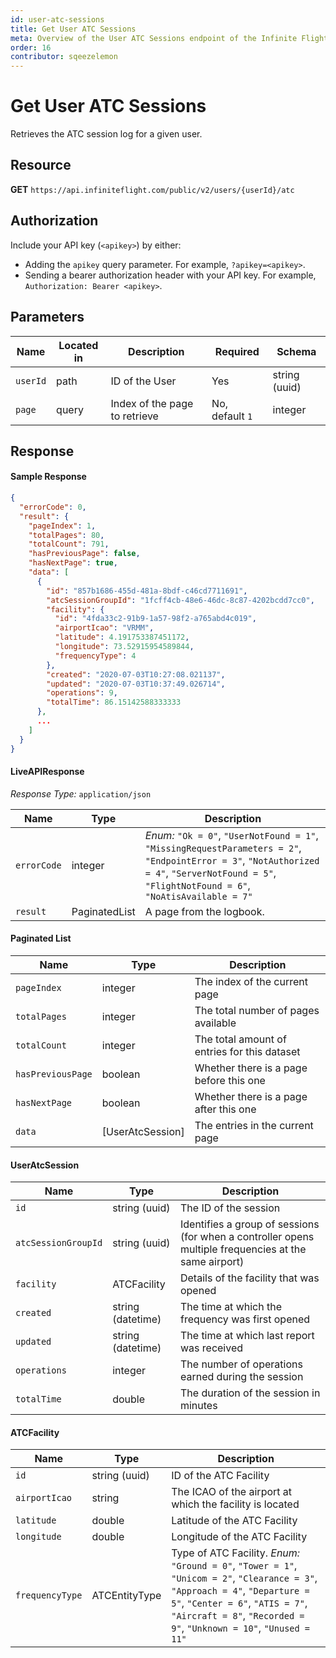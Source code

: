 ```yaml
---
id: user-atc-sessions
title: Get User ATC Sessions
meta: Overview of the User ATC Sessions endpoint of the Infinite Flight Live API
order: 16
contributor: sqeezelemon
---
```


# Get User ATC Sessions

Retrieves the ATC session log for a given user.

## Resource

**GET** `https://api.infiniteflight.com/public/v2/users/{userId}/atc`

## Authorization

Include your API key (`<apikey>`) by either:

- Adding the `apikey` query parameter. For example, `?apikey=<apikey>`.
- Sending a bearer authorization header with your API key. For example, `Authorization: Bearer <apikey>`.

## Parameters

| Name     | Located in | Description    | Required | Schema        |
| -------- | ---------- | -------------- | -------- | ------------- |
| `userId` | path       | ID of the User | Yes      | string (uuid) |
| `page`   | query      | Index of the page to retrieve | No, default `1` | integer |

## Response

#### Sample Response

```json
{
  "errorCode": 0,
  "result": {
    "pageIndex": 1,
    "totalPages": 80,
    "totalCount": 791,
    "hasPreviousPage": false,
    "hasNextPage": true,
    "data": [
      {
        "id": "857b1686-455d-481a-8bdf-c46cd7711691",
        "atcSessionGroupId": "1fcff4cb-48e6-46dc-8c87-4202bcdd7cc0",
        "facility": {
          "id": "4fda33c2-91b9-1a57-98f2-a765abd4c019",
          "airportIcao": "VRMM",
          "latitude": 4.191753387451172,
          "longitude": 73.52915954589844,
          "frequencyType": 4
        },
        "created": "2020-07-03T10:27:08.021137",
        "updated": "2020-07-03T10:37:49.026714",
        "operations": 9,
        "totalTime": 86.15142588333333
      },
      ...
    ]
  }
}
```

#### LiveAPIResponse

*Response Type:* `application/json`

| Name | Type | Description |
| -- | -- | -- |
| `errorCode` | integer | _Enum:_ `"Ok = 0"`, `"UserNotFound = 1"`, `"MissingRequestParameters = 2"`, `"EndpointError = 3"`, `"NotAuthorized = 4"`, `"ServerNotFound = 5"`, `"FlightNotFound = 6"`, `"NoAtisAvailable = 7"` |
| `result` | PaginatedList | A page from the logbook. |

#### Paginated List

| Name | Type | Description |
| -- | -- | -- |
| `pageIndex` | integer | The index of the current page |
| `totalPages` | integer | The total number of pages available |
| `totalCount` | integer | The total amount of entries for this dataset |
| `hasPreviousPage` | boolean | Whether there is a page before this one |
| `hasNextPage` | boolean | Whether there is a page after this one |
| `data` | [UserAtcSession] | The entries in the current page |

#### UserAtcSession

| Name | Type | Description |
| -- | -- | -- |
| `id` | string (uuid) | The ID of the session |
| `atcSessionGroupId` | string (uuid) | Identifies a group of sessions (for when a controller opens multiple frequencies at the same airport) |
| `facility` | ATCFacility | Details of the facility that was opened |
| `created` | string (datetime) | The time at which the frequency was first opened |
| `updated` | string (datetime) | The time at which last report was received |
| `operations` | integer | The number of operations earned during the session |
| `totalTime` | double | The duration of the session in minutes |

#### ATCFacility

| Name | Type | Description |
| -- | -- | -- |
| `id` | string (uuid) | ID of the ATC Facility |
| `airportIcao` | string | The ICAO of the airport at which the facility is located |
| `latitude` | double | Latitude of the ATC Facility |
| `longitude` | double | Longitude of the ATC Facility |
| `frequencyType` | ATCEntityType | Type of ATC Facility. _Enum:_ `"Ground = 0"`, `"Tower = 1"`, `"Unicom = 2"`, `"Clearance = 3"`, `"Approach = 4"`, `"Departure = 5"`, `"Center = 6"`, `"ATIS = 7"`, `"Aircraft = 8"`, `"Recorded = 9"`, `"Unknown = 10"`, `"Unused = 11"` |